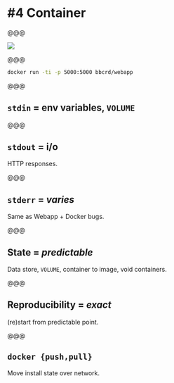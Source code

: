 <!-- .slide: data-state="contrasted" -->

# #4 Container

@@@

![](images/dockerfile.png)

@@@

```bash
docker run -ti -p 5000:5000 bbcrd/webapp
```

@@@

## `stdin` = env variables, `VOLUME`

@@@

## `stdout` = i/o

HTTP responses.

@@@

## `stderr` = *varies*

Same as Webapp + Docker bugs. 

@@@

## State = *predictable*

Data store, `VOLUME`, container to image, void containers.

@@@

## Reproducibility = *exact*

(re)start from predictable point.

@@@

## `docker {push,pull}`

Move install state over network.
